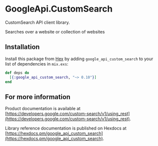 # GoogleApi.CustomSearch

CustomSearch API client library.

Searches over a website or collection of websites

## Installation

Install this package from [Hex](https://hex.pm) by adding
`google_api_custom_search` to your list of dependencies in `mix.exs`:

```elixir
def deps do
  [{:google_api_custom_search, "~> 0.10"}]
end
```

## For more information

Product documentation is available at [https://developers.google.com/custom-search/v1/using_rest](https://developers.google.com/custom-search/v1/using_rest).

Library reference documentation is published on Hexdocs at
[https://hexdocs.pm/google_api_custom_search](https://hexdocs.pm/google_api_custom_search).
